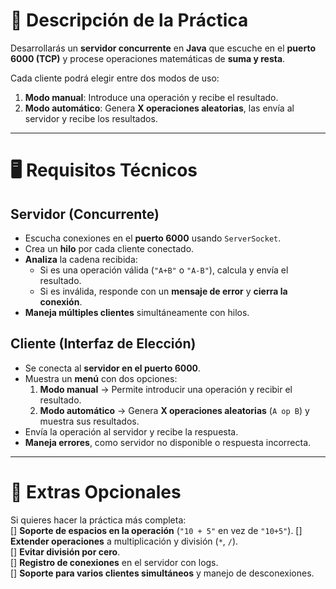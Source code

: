 # 📌 Descripción de la Práctica  
Desarrollarás un **servidor concurrente** en **Java** que escuche en el **puerto 6000 (TCP)** y procese operaciones matemáticas de **suma y resta**.  

Cada cliente podrá elegir entre dos modos de uso:  

1. **Modo manual**: Introduce una operación y recibe el resultado.  
2. **Modo automático**: Genera **X operaciones aleatorias**, las envía al servidor y recibe los resultados.  

---

# 🖥️ Requisitos Técnicos  

## Servidor (Concurrente)  
- Escucha conexiones en el **puerto 6000** usando `ServerSocket`.  
- Crea un **hilo** por cada cliente conectado.  
- **Analiza** la cadena recibida:  
  - Si es una operación válida (`"A+B"` o `"A-B"`), calcula y envía el resultado.  
  - Si es inválida, responde con un **mensaje de error** y **cierra la conexión**.  
- **Maneja múltiples clientes** simultáneamente con hilos.  

## Cliente (Interfaz de Elección)  
- Se conecta al **servidor en el puerto 6000**.  
- Muestra un **menú** con dos opciones:  
  1. **Modo manual** → Permite introducir una operación y recibir el resultado.  
  2. **Modo automático** → Genera **X operaciones aleatorias** (`A op B`) y muestra sus resultados.  
- Envía la operación al servidor y recibe la respuesta.  
- **Maneja errores**, como servidor no disponible o respuesta incorrecta.  

---

# 🚀 Extras Opcionales  
Si quieres hacer la práctica más completa:  
[] **Soporte de espacios en la operación** (`"10 + 5"` en vez de `"10+5"`). 
[] **Extender operaciones** a multiplicación y división (`*`, `/`).  
[] **Evitar división por cero**.  
[] **Registro de conexiones** en el servidor con logs.  
[] **Soporte para varios clientes simultáneos** y manejo de desconexiones.
